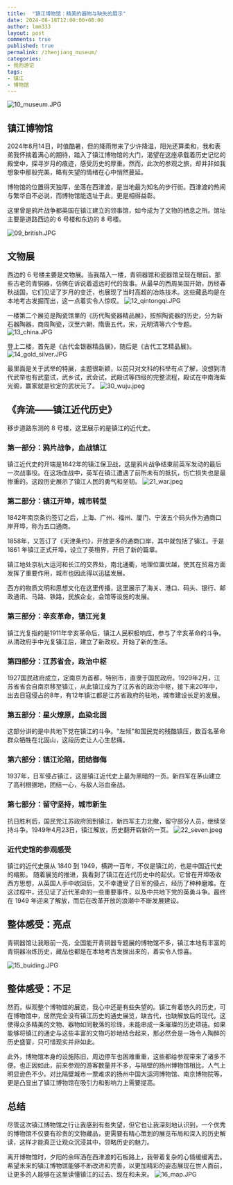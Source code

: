 ```yaml
---
title:  "镇江博物馆：精美的器物与缺失的展示"
date: 2024-08-18T12:00:00+08:00
author: lmm333
layout: post
comments: true
published: true
permalink: /zhenjiang_museum/
categories:
- 我的游记
tags:
- 镇江
- 博物馆
---
```

![10_museum.JPG](../images/2024-08-18-zhenjiang_museum/10_museum.JPG)
## 镇江博物馆

2024年8月14日，时值酷暑，但的降雨带来了少许降温，阳光还算柔和，我和表弟我怀揣着满心的期待，踏入了镇江博物馆的大门，渴望在这座承载着历史记忆的殿堂中，探寻岁月的痕迹，感受历史的厚重。然而，此次的参观之旅，却并非如我想象中那般完美，略有失望的情绪在心中悄然蔓延。

博物馆的位置得天独厚，坐落在西津渡，是当地最为知名的步行街。西津渡的热闹与繁华自不必说，而博物馆能选址于此，更是相得益彰。

这里曾是鸦片战争都英国在镇江建立的领事馆，如今成为了文物的栖息之所。馆址主要是道路西边的 6 号楼和东边的 8 号楼。
<!--more-->
![09_british.JPG](../images/2024-08-18-zhenjiang_museum/09_british.JPG)

## 文物展
西边的 6 号楼主要是文物展。当我踏入一楼，青铜器馆和瓷器馆呈现在眼前。那些古老的青铜器，仿佛在诉说着遥远时代的故事。从最早的西周吴国开始，历经春秋战国，它们见证了岁月的变迁，也展现了当时高超的冶炼技术。这些藏品均是在本地考古发掘而出，这一点着实令人惊叹。
![12_qintongqi.JPG](../images/2024-08-18-zhenjiang_museum/12_qintongqi.JPG)

一楼第二个展览是陶瓷馆里的《历代陶瓷器精品展》，按照陶瓷器的历史，分为新石器陶器，商周陶瓷，汉至六朝，隋唐五代，宋，元明清等六个专题。
![13_china.JPG](../images/2024-08-18-zhenjiang_museum/13_china.JPG)

登上二楼，首先是《古代金银器精品展》，随后是《古代工艺精品展》。
![14_gold_silver.JPG](../images/2024-08-18-zhenjiang_museum/14_gold_silver.JPG)

最里面是关于武举的特展，主题很新颖，以前只对文科的科举有点了解，没想到清代武举也有武童试，武乡试，武会试，武殿试等四级的完整流程，殿试在中南海紫光阁，赢家就是钦定的武状元了。
![30_wuju.jpeg](../images/2024-08-18-zhenjiang_museum/30_wuju.jpeg)

## 《奔流——镇江近代历史》

移步道路东测的 8 号楼，这里展示的是镇江的近代史。

### 第一部分：鸦片战争，血战镇江
镇江近代史的开端是1842年的镇江保卫战，这是鸦片战争结束前英军发动的最后一次战事役。在这场血战中，英军在镇江遭遇了前所未有的抵抗，伤亡损失也是最惨重的。这段历史展示了镇江人民的勇气和坚韧。
![21_war.jpeg](../images/2024-08-18-zhenjiang_museum/21_war.jpeg)

### 第二部分：镇江开埠，城市转型

1842年南京条约签订之后，上海、广州、福州、厦门、宁波五个码头作为通商口岸开埠，称为五口通商。

1858年，又签订了《天津条约》，开放更多的通商口岸，其中就包括了镇江。于是 1861 年镇江正式开埠，设立了英租界，开启了新的篇章。

镇江地处京杭大运河和长江的交界处，南北通衢，地理位置优越，使其在贸易方面发挥了重要作用，城市也因此得以迅猛发展。

西方的物质文明和思想文化在这里传播，这里展示了海关、港口、码头、银行、邮政通讯、马路、铁路，民族企业，会馆等设施的发展。

### 第三部分：辛亥革命，镇江光复

镇江光复指的是1911年辛亥革命后，镇江人民积极响应，参与了辛亥革命的斗争。从清政府手中光复镇江后，建立了新政权，开始了新的生活。

### 第四部分：江苏省会，政治中枢

1927国民政府成立，定南京为首都，特别市，直隶于国民政府。1929年2月，江苏省省会自南京移至镇江，从此镇江成为了江苏省的政治中枢，接下来20年中，出去日寇侵占的8年，有12年镇江都是江苏省政府的驻地，城市建设长足的发展。

### 第五部分：星火燎原，血染北固

这部分讲的是中共地下党在镇江的斗争。"左倾"和国民党的残酷镇压，数百名革命群众牺牲在北固山，这段历史让人心生悲痛。

### 第六部分：镇江沦陷，团结御侮

1937年，日军侵占镇江，这是镇江近代史上最为黑暗的一页。新四军在茅山建立了高利根据地，团结一心，与敌人浴血奋战。

### 第七部分：留守坚持，城市新生

抗日胜利后，国民党江苏政府回到镇江，新四军主力北撤，留守部分人员，继续坚持斗争。1949年4月23日，镇江解放，历史翻开崭新的一页。
![22_seven.jpeg](../images/2024-08-18-zhenjiang_museum/22_seven.jpeg)

### 近代史馆的参观感受
镇江的近代史展从 1840 到 1949，横跨一百年，不仅是镇江的，也是中国近代史的缩影。 随着展览的推进，我看到了镇江在近代历史中的起伏。它曾在开埠吸收西方思想，从英国人手中收回后，又不幸遭受了日军的侵占，经历了种种磨难。在这过程中，还见证了近代革命的一些重要事件，以及中共地下党的英勇斗争。最终在 1949 年迎来了解放，而后在改革开放的浪潮中不断发展建设。

## 整体感受：亮点
青铜器馆让我眼前一亮，全国能开青铜器专题展的博物馆不多，镇江本地有丰富的青铜器冶炼历史，藏品也都是在本地考古发掘出来的，着实令人惊喜。

![15_buiding.JPG](../images/2024-08-18-zhenjiang_museum/15_buiding.JPG)

## 整体感受：不足
然而，纵观整个博物馆的展览，我心中还是有些失望的。镇江有着悠久的历史，可在博物馆中，居然完全没有镇江历史的通史展览，缺古代，也缺解放后的现代。这使得众多精美的文物、器物如同散落的珍珠，未能串成一条璀璨的历史项链。如果能够将镇江的通史与这些丰富的文物巧妙地结合起来，那必然会是一场令人陶醉的历史盛宴，只可惜现实并非如此。

此外，博物馆本身的设施陈旧，周边停车也困难重重，这些都给参观带来了诸多不便。也正因如此，前来参观的游客数量并不多，与隔壁的扬州博物馆相比，人气上明显逊色不少。对比隔壁城市一票难求的扬州中国大运河博物馆、南京博物院等，更是凸显出了镇江博物馆在吸引力和影响力上需要提高。

## 总结

尽管这次镇江博物馆之行让我感到有些失望，但它也让我深刻地认识到，一个优秀的博物馆不仅要有珍贵的文物藏品，更需要有精心策划的展览布局和深入的历史解读，这样才能真正让观众沉浸其中，领略历史的魅力。

离开博物馆时，夕阳的余晖洒在西津渡的石板路上，我带着复杂的心情缓缓离去。希望未来的镇江博物馆能够不断改进和完善，以更加精彩的姿态展现在世人面前，让更多的人能够在这里读懂镇江的过去、现在和未来。
![16_map.JPG](../images/2024-08-18-zhenjiang_museum/16_map.JPG)